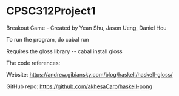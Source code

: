 # CPSC312Project1
Breakout Game - Created by Yean Shu, Jason Ueng, Daniel Hou

To run the program, do cabal run

Requires the gloss library -- cabal install gloss



The code references: 

Website: https://andrew.gibiansky.com/blog/haskell/haskell-gloss/

GitHub repo: https://github.com/akhesaCaro/haskell-pong
